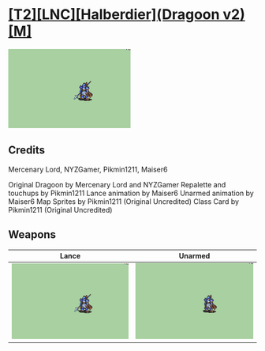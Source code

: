 # [\[T2\]\[LNC\]\[Halberdier\]\(Dragoon v2\)\[M\]](./)

<img src="./2.%20Lance%20(Maiser6)/Lance_000.png" alt="[T2][LNC][Halberdier](Dragoon v2)[M] standing" />

## Credits

Mercenary Lord, NYZGamer, Pikmin1211, Maiser6

Original Dragoon by Mercenary Lord and NYZGamer
Repalette and touchups by Pikmin1211
Lance animation by Maiser6
Unarmed animation by Maiser6
Map Sprites by Pikmin1211 (Original Uncredited)
Class Card by Pikmin1211 (Original Uncredited)

## Weapons


|Lance |Unarmed |
|  :---: | :---: |
| <img alt="Lance animation" src="./2.%20Lance%20(Maiser6)/Lance.gif" /> | <img alt="Unarmed animation" src="./8.%20Unarmed%20(Maiser6)/Unarmed.gif" /> |
